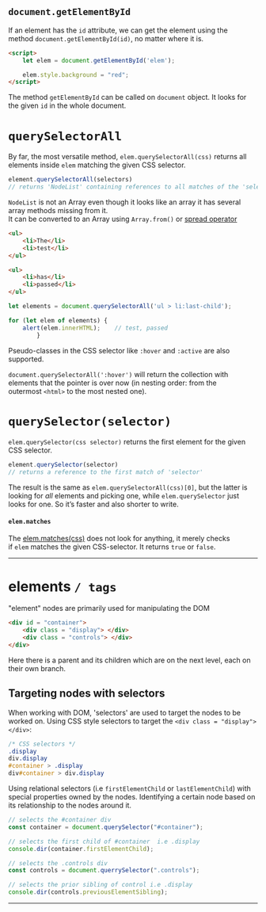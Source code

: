 
## `document.getElementById`

If an element has the `id` attribute, we can get the element using the method `document.getElementById(id)`, no matter where it is.
```html
<script>
	let elem = document.getElementById('elem');

	elem.style.background = "red";
</script>
```
The method `getElementById` can be called on `document` object. It looks for the given `id` in the whole document.


# `querySelectorAll`

By far, the most versatile method, `elem.querySelectorAll(css)` returns all elements inside `elem` matching the given CSS selector.
```js
element.querySelectorAll(selectors) 
// returns 'NodeList' containing references to all matches of the 'selector'
```
`NodeList` is not an Array even though it looks like an array it has several array methods missing from it.  
It can be converted to an Array using `Array.from()` or [spread operator](https://developer.mozilla.org/en-US/docs/Web/JavaScript/Reference/Operators/Spread_syntax)


```html
<ul>
	<li>The</li>
	<li>test</li>
</ul>

<ul>
	<li>has</li>
	<li>passed</li>
</ul>
```
```js
let elements = document.querySelectorAll('ul > li:last-child');

for (let elem of elements) {
	alert(elem.innerHTML);    // test, passed
		}
```
Pseudo-classes in the CSS selector like `:hover` and `:active` are also supported.

`document.querySelectorAll(':hover')` will return the collection with elements that the pointer is over now (in nesting order: from the outermost `<html>` to the most nested one).


# `querySelector(selector)`

`elem.querySelector(css selector)` returns the first element for the given CSS selector.
```js
element.querySelector(selector) 
// returns a reference to the first match of 'selector'
```

The result is the same as `elem.querySelectorAll(css)[0]`, but the latter is looking for _all_ elements and picking one, while `elem.querySelector` just looks for one. 
So it’s faster and also shorter to write.




#### `elem.matches`
The [elem.matches(css)](https://dom.spec.whatwg.org/#dom-element-matches) does not look for anything, it merely checks if `elem` matches the given CSS-selector. It returns `true` or `false`.


___________________

# elements `/ tags`

"element" nodes are primarily used for manipulating the DOM
```html
<div id = "container">
	<div class = "display"> </div>
	<div class = "controls"> </div>	
</div>
```
Here there is a parent and its children which are on the next level, each on their own branch.

## Targeting nodes with selectors

When working with DOM, 'selectors' are used to target the nodes to be worked on.
Using CSS style selectors to target the `<div class = "display"> </div>`:
```css
/* CSS selectors */
.display
div.display
#container > .display
div#container > div.display
```

Using relational selectors (i.e `firstElementChild` or `lastElementChild`) with special properties owned by the nodes.
Identifying a certain node based on its relationship to the nodes around it. 
```js
// selects the #container div
const container = document.querySelector("#container");

// selects the first child of #container  i.e .display
console.dir(container.firstElementChild);

// selects the .controls div
const controls = document.querrySelector(".controls");

// selects the prior sibling of control i.e .display
console.dir(controls.previousElementSibling);
```


______________


